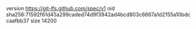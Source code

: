version https://git-lfs.github.com/spec/v1
oid sha256:71592f61d45a299caded74d9f3942ad4bcd803c6667a1d2155a10bdccaafbb37
size 14200
